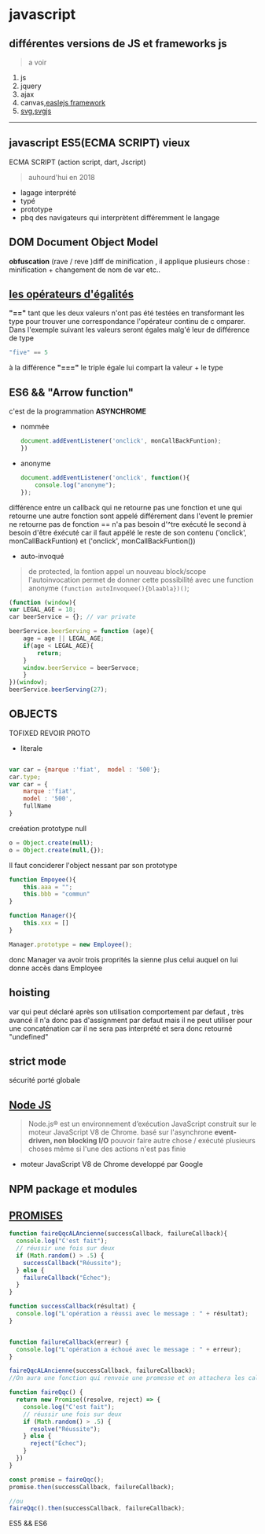 # javascript

## différentes versions de JS et frameworks js
> a voir
1. js
2. jquery
3. ajax
4. canvas,[easlejs framework](https://www.createjs.com/easeljs)
5. [svg](https://la-cascade.io/guide-des-animations-svg/),[svgjs](http://svgjs.com/)

----

## javascript ES5(ECMA SCRIPT) vieux
ECMA SCRIPT (action script, dart, Jscript)
>  auhourd'hui en 2018
- lagage interprété
- typé
- prototype
- pbq des navigateurs qui interprètent différemment le langage

## DOM Document Object Model
>
**obfuscation** (rave / reve )diff de minification , il applique plusieurs chose : minification + changement de nom de var etc..

## [les opérateurs d'égalités](https://www.w3schools.com/js/js_bitwise.asp)
**"=="** tant que les deux valeurs n'ont pas été testées en transformant les type pour trouver une correspondance l'opérateur continu de c omparer. Dans l'exemple suivant les valeurs seront égales malg'é leur de différence de type
```javascript
"five" == 5
```
à la différence **"==="** le triple égale lui compart la valeur + le type

## ES6 && "Arrow function"
c'est de la programmation **ASYNCHROME**
- nommée
    ```javascript
    document.addEventListener('onclick', monCallBackFuntion);
    })
    ```
- anonyme
    ```javascript
    document.addEventListener('onclick', function(){
        console.log("anonyme");
    });
    ```

différence entre un callback qui ne retourne pas une fonction et une qui retourne une autre fonction sont appelé différement dans l'event
le premier ne retourne pas de fonction == n'a pas besoin d'^tre exécuté le second à besoin d'être éxécuté car il faut appélé le reste de son contenu
('onclick', monCallBackFuntion)
et ('onclick', monCallBackFuntion())

- auto-invoqué
> de protected,  la fontion appel un nouveau block/scope
l'autoinvocation permet de donner cette possibilité avec une function anonyme
`(function autoInvoquee(){blaabla})()`;

```javascript
(function (window){
var LEGAL_AGE = 18;
car beerService = {}; // var private

beerService.beerServing = function (age){
    age = age || LEGAL_AGE;
    if(age < LEGAL_AGE){
        return;
    }
    window.beerService = beerServoce;
    }
})(window);
beerService.beerServing(27);
```

## OBJECTS

TOFIXED REVOIR PROTO
- literale
```javascript

var car = {marque :'fiat',  model : '500'};
car.type;
var car = {
    marque :'fiat',
    model : '500',
    fullName
}
```

creéation prototype null
```javascript
o = Object.create(null);
o = Object.create(null,{});
```
Il faut conciderer l'object nessant par son prototype
```javascript
function Empoyee(){
    this.aaa = "";
    this.bbb = "commun"
}

function Manager(){
    this.xxx = []
}

Manager.prototype = new Employee();
````
donc Manager va avoir trois proprités la sienne plus celui auquel on lui donne accès dans Employee

## hoisting

var qui peut déclaré après son utilisation
comportement par defaut , très avancé
il n'a donc pas d'assignment par defaut mais il ne peut utiliser pour une concaténation car il ne sera pas interprété et sera donc retourné "undefined"

## strict mode
sécurité
porté globale


## [Node JS](https://nodejs.org/fr/)
>Node.js® est un environnement d’exécution JavaScript construit sur le moteur JavaScript V8 de Chrome.
basé sur l'asynchrone **event-driven, non blocking I/O**
pouvoir faire autre chose / exécuté plusieurs choses même si l'une des actions n'est pas finie


- moteur JavaScript V8 de Chrome developpé par Google

## NPM package et modules

## [PROMISES](https://developer.mozilla.org/fr/docs/Web/JavaScript/Guide/Utiliser_les_promesses)
```javascript
function faireQqcALAncienne(successCallback, failureCallback){
  console.log("C'est fait");
  // réussir une fois sur deux
  if (Math.random() > .5) {
    successCallback("Réussite");
  } else {
    failureCallback("Échec");
  }
}

function successCallback(résultat) {
  console.log("L'opération a réussi avec le message : " + résultat);
}


function failureCallback(erreur) {
  console.log("L'opération a échoué avec le message : " + erreur);
}

faireQqcALAncienne(successCallback, failureCallback);
//On aura une fonction qui renvoie une promesse et on attachera les callbacks sur cette promesse :

function faireQqc() {
  return new Promise((resolve, reject) => {
    console.log("C'est fait");
    // réussir une fois sur deux
    if (Math.random() > .5) {
      resolve("Réussite");
    } else {
      reject("Échec");
    }
  })
}

const promise = faireQqc();
promise.then(successCallback, failureCallback);

//ou
faireQqc().then(successCallback, failureCallback);
```

ES5 && ES6
